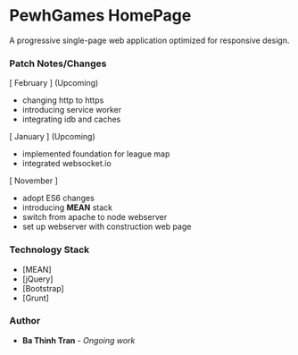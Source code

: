 # PewhGames HomePage

A progressive single-page web application optimized for responsive design.

### Patch Notes/Changes

[ February ] (Upcoming)
- changing http to https
- introducing service worker
- integrating idb and caches

[ January ] (Upcoming)
- implemented foundation for league map
- integrated websocket.io

[ November ]
- adopt ES6 changes
- introducing <strong>MEAN</strong> stack
- switch from apache to node webserver
- set up webserver with construction web page

### Technology Stack

* [MEAN]
* [jQuery]
* [Bootstrap]
* [Grunt]        

### Author
* **Ba Thinh Tran** - *Ongoing work*
